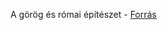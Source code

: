 A görög és római építészet - [Forrás](https://prezi.com/gkytov7ii1nq/a-gorog-romai-epiteszet-stilusjegyei-jellegzetes-epuletei/)

